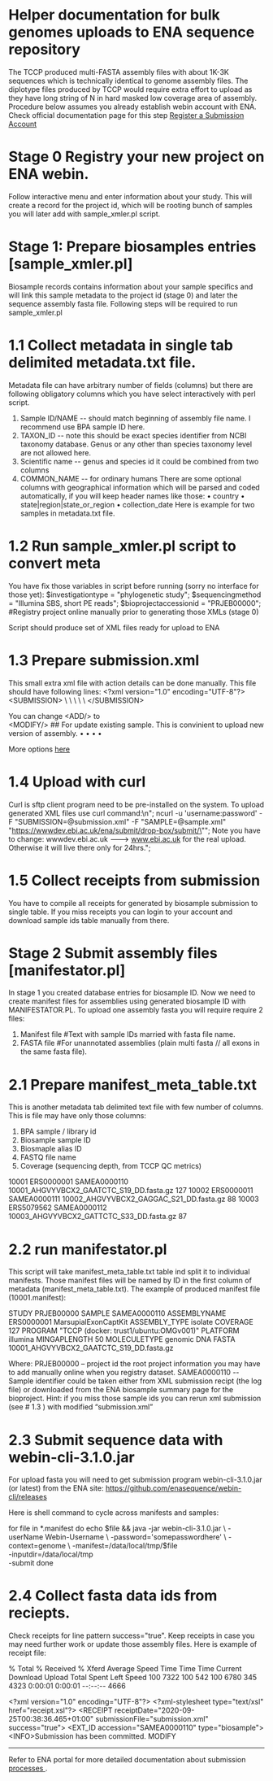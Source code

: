 # Helper documentation for bulk genomes uploads to ENA sequence repository 

The TCCP produced multi-FASTA assembly files with about 1K-3K sequences which is technically identical to genome assembly files. The diplotype files produced by TCCP would require extra effort to upload as they have long string of N in hard masked low coverage area of assembly. Procedure below assumes you already establish webin account with ENA. Check official documentation page for this step [Register a Submission Account]( https://ena-docs.readthedocs.io/en/latest/submit/general-guide/registration.html) 

# Stage 0 Registry your new project on ENA webin. 
Follow interactive menu and enter information about your study. This will create a record for the project id, which will be rooting bunch of samples you will later add with sample_xmler.pl script.

# Stage 1: Prepare biosamples entries [sample_xmler.pl]
Biosample records contains information about your sample specifics and will link this sample metadata to the project id (stage 0) and later the sequence assembly fasta file. Following steps will be required to run sample_xmler.pl  
# 1.1 Collect metadata in single tab delimited metadata.txt file. 
Metadata file can have arbitrary number of fields (columns) but there are following obligatory columns which you have select interactively with perl script.
1)	Sample ID/NAME  --  should match beginning of assembly file name. I recommend use BPA sample ID here. 
2)	TAXON_ID  -- note this should be exact species identifier from NCBI taxonomy database. Genus or any other than species  taxonomy level are not allowed here. 
3)	Scientific name  --  genus and species id it could be combined from two columns 
4)	COMMON_NAME  -- for ordinary humans
There are some optional columns with geographical information which will be parsed and coded automatically, if you will keep header names like those:
•	country
•	state|region|state_or_region
•	collection_date
Here is example for two samples in metadata.txt file.

# 1.2  Run sample_xmler.pl script to convert meta 

You have fix those variables in script before running (sorry no interface for those yet):
$investigationtype     = "phylogenetic study";
$sequencingmethod      = "Illumina SBS, short PE reads";
$bioprojectaccessionid = "PRJEB00000";     #Registry project online manually prior to generating those XMLs (stage 0)

Script should produce set of XML files ready for upload to ENA
# 1.3 Prepare submission.xml
This small extra xml file with action details can be done manually. This file should have following lines:
\<\?xml version="1.0" encoding="UTF-8"?\>
\<SUBMISSION>
\   <ACTIONS>
\      <ACTION>
\         <ADD/>
\      </ACTION>
\   </ACTIONS>
\</SUBMISSION>

You can change  \<ADD/\> to  
\<MODIFY/>   ## For update existing sample. This is convinient to upload new version of assembly.
•	<HOLD target="TODO: study accession number" HoldUntilDate="TODO: YYYY-MM-DD"/>
•	<RELEASE target="TODO: study accession number"/>
•	<RECEIPT target="submission alias or accessions"/>
•	<KILL target="TODO: object accession number"/>

More options [here](https://ena-docs.readthedocs.io/en/latest/submit/general-guide/programmatic.html)

# 1.4 Upload with curl
Curl is sftp client program need to be pre-installed on the system. To upload generated XML files use curl command:\n";
ncurl -u \'username:password\' -F \"SUBMISSION=@submission.xml\" -F \"SAMPLE=@sample.xml\" \"https://wwwdev.ebi.ac.uk/ena/submit/drop-box/submit/\"";
Note you have to change: wwwdev.ebi.ac.uk ---> www.ebi.ac.uk  for the real upload. Otherwise it will live there only for 24hrs.";
# 1.5 Collect receipts from submission  
You have to compile all receipts for generated by biosample submission to single table. If you miss receipts you can login to your account and download sample ids table manually from there. 

# Stage 2 Submit assembly files [manifestator.pl]
In stage 1 you created database entries for biosample ID. Now we need to create manifest files for assemblies using generated biosample ID with MANIFESTATOR.PL. To upload one assembly fasta you will require require 2 files: 
1.	Manifest file      #Text with sample IDs married with fasta file name.	 
2.	FASTA file	       #For unannotated assemblies (plain multi fasta // all exons in the same fasta file).
# 2.1 Prepare manifest_meta_table.txt
This is another metadata tab delimited text file with few number of columns. This is file may have only those columns:
1)	BPA sample / library id
2)	Biosample sample ID
3)	Biosmaple alias ID
4)	FASTQ file name
5)	Coverage (sequencing depth, from TCCP QC metrics)

10001   ERS0000001      SAMEA0000110    10001_AHGVYVBCX2_GAATCTC_S19_DD.fasta.gz    127
10002   ERS0000011      SAMEA0000111    10002_AHGVYVBCX2_GAGGAC_S21_DD.fasta.gz     88
10003   ERS5079562      SAMEA0000112    10003_AHGVYVBCX2_GATTCTC_S33_DD.fasta.gz    87

# 2.2 run manifestator.pl
This script will take manifest_meta_table.txt table ind split it to individual manifests. Those manifest files will be named by ID in the first column of metadata (manifest_meta_table.txt). The example of produced manifest file (10001.manifest): 

STUDY    PRJEB00000
SAMPLE   SAMEA0000110
ASSEMBLYNAME    ERS0000001 MarsupialExonCaptKit
ASSEMBLY_TYPE   isolate
COVERAGE         127
PROGRAM "TCCP (docker: trust1/ubuntu:OMGv001)"
PLATFORM         illumina
MINGAPLENGTH    50
MOLECULETYPE     genomic DNA
FASTA   10001_AHGVYVBCX2_GAATCTC_S19_DD.fasta.gz

Where:
PRJEB00000 – project id the root project information you may have to add manually online when you registry dataset. 
SAMEA0000110  -- Sample identifier could be taken either from XML submission recipt (the log file) or downloaded from the ENA biosample summary  page for the bioproject. Hint: if you miss those sample ids you can rerun xml submission (see # 1.3 ) with modified “submission.xml”          
        <ACTION>
             <VALIDATE/>
         </ACTION>

# 2.3 Submit sequence data with webin-cli-3.1.0.jar
For upload fasta you will need to get submission program webin-cli-3.1.0.jar (or latest) from the ENA site: https://github.com/enasequence/webin-cli/releases

Here is shell command to cycle across manifests and samples:

for file in *.manifest
do echo $file && java -jar webin-cli-3.1.0.jar  \
  -userName Webin-Username \
  -password='somepasswordhere' \
  -context=genome \
  -manifest=/data/local/tmp/$file \
  -inputdir=/data/local/tmp \
  -submit 
done


# 2.4  Collect fasta data ids from reciepts. 
Check receipts for line pattern success="true". Keep receipts in case you may need further work or update those assembly files. Here is example of receipt file:

  % Total    % Received % Xferd  Average Speed   Time    Time     Time  Current
                                 Download  Upload   Total   Spent    Left  Speed
100  7322  100   542  100  6780    345   4323  0:00:01  0:00:01 --:--:--  4666

\<?xml version="1.0" encoding="UTF-8"?\>
\<?xml-stylesheet type="text/xsl" href="receipt.xsl"?\>
<RECEIPT receiptDate=\"2020-09-25T00:38:36.465+01:00\" submissionFile=\"submission.xml\" success="true">
     <SAMPLE accession="ERS0000001" alias="10001" status="PRIVATE">
          <EXT_ID accession="SAMEA0000110" type="biosample">
     </SAMPLE>
     <SUBMISSION accession="" alias="SUBMISSION-25-09-2020-00:38:36:347">
     <MESSAGES>
          <INFO\>Submission has been committed.</INFO>
     </MESSAGES>
     <ACTIONS>MODIFY</ACTIONS>
</RECEIPT>



---

Refer to ENA portal for more detailed documentation about submission [ processes ]( https://ena-docs.readthedocs.io/en/latest/submit/general-guide.html ).
